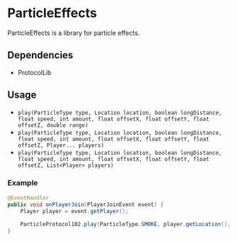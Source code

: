 # ParticleEffects
ParticleEffects is a library for particle effects.

## Dependencies ##
* ProtocolLib

## Usage ##

* `play(ParticleType type, Location location, boolean longDistance, float speed, int amount, float offsetX, float offsetY, float offsetZ, double range)`
* `play(ParticleType type, Location location, boolean longDistance, float speed, int amount, float offsetX, float offsetY, float offsetZ, Player... players)`
* `play(ParticleType type, Location location, boolean longDistance, float speed, int amount, float offsetX, float offsetY, float offsetZ, List<Player> players)`

### Example ###

```java
@EventHandler
public void onPlayerJoin(PlayerJoinEvent event) {
    Player player = event.getPlayer();
  
    ParticleProtocol102.play(ParticleType.SMOKE, player.getLocation(), true, 0.3f, 5, 0.0f, 0.0f, 0.0f, 100);
}
```
